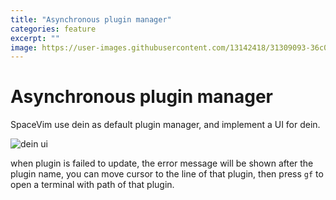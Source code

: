 ```yaml
---
title: "Asynchronous plugin manager"
categories: feature
excerpt: ""
image: https://user-images.githubusercontent.com/13142418/31309093-36c01150-abb3-11e7-836c-3ad406bdd71a.gif
---
```



# Asynchronous plugin manager

SpaceVim use dein as default plugin manager, and implement a UI for dein. 

![dein ui](https://user-images.githubusercontent.com/13142418/31309093-36c01150-abb3-11e7-836c-3ad406bdd71a.gif)

when plugin is failed to update, the error message will be shown after the plugin name, you can move cursor to the line of that plugin, then press `gf` to open a terminal with path of that plugin.
